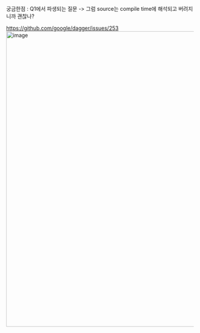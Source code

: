 궁금한점 : Q1에서 파생되는 질문 -> 그럼 source는 compile time에 해석되고 버려지니까 괜찮나?

https://github.com/google/dagger/issues/253
<img width="792" alt="image" src="https://user-images.githubusercontent.com/54823396/191403644-d0da457c-34ba-4c9b-9e2a-3734432b9c7c.png">
